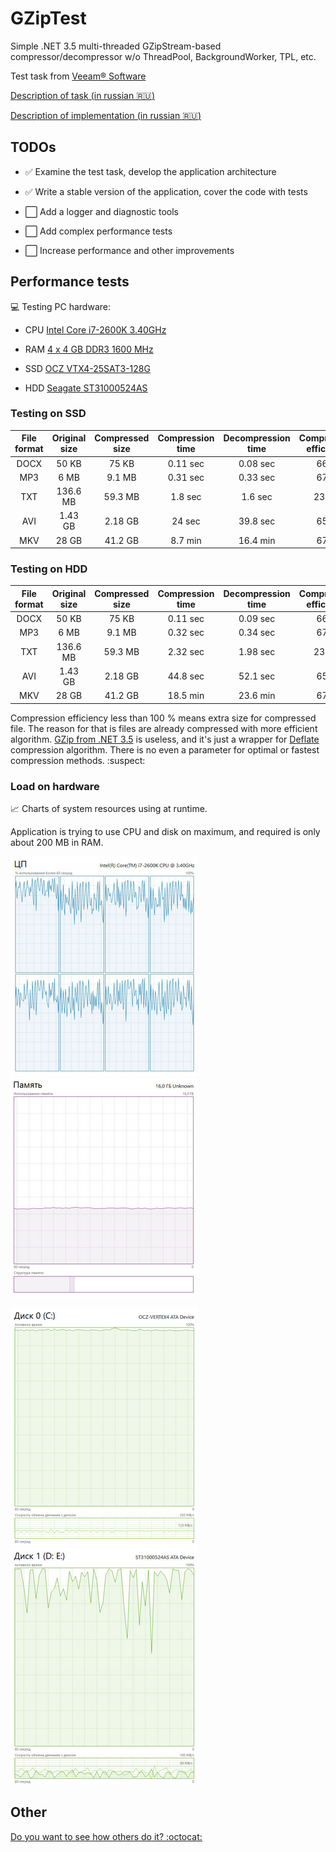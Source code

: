 # GZipTest

Simple .NET 3.5 multi-threaded GZipStream-based compressor/decompressor w/o ThreadPool, BackgroundWorker, TPL, etc.

Test task from [Veeam® Software](https://www.veeam.com)

[Description of task (in russian :ru:)](task.md)

[Description of implementation (in russian :ru:)](impl.md)

## TODOs

* :white_check_mark: Examine the test task, develop the application architecture

* :white_check_mark: Write a stable version of the application, cover the code with tests

* :white_large_square: Add a logger and diagnostic tools

* :white_large_square: Add complex performance tests

* :white_large_square: Increase performance and other improvements

## Performance tests

:computer: Testing PC hardware:

* CPU [Intel Core i7-2600K 3.40GHz](https://market.yandex.ru/product/6933502/spec?hid=91019&track=tabs)

* RAM [4 x 4 GB DDR3 1600 MHz](https://market.yandex.ru/product/6131982/spec?hid=191211&track=tabs)

* SSD [OCZ VTX4-25SAT3-128G](https://market.yandex.ru/product/7978930/spec?hid=91033&track=tabs)

* HDD [Seagate ST31000524AS](https://market.yandex.ru/product/6989302/spec?hid=91033&track=tabs)

### Testing on SSD

File format | Original size | Compressed size | Compression time | Decompression time | Compression efficiency
:---: | :---: | :---: | :---: | :---: | :---:
DOCX | 50 KB | 75 KB | 0.11 sec | 0.08 sec | 66 %
MP3 | 6 MB | 9.1 MB | 0.31 sec | 0.33 sec | 67 %
TXT | 136.6 MB | 59.3 MB | 1.8 sec | 1.6 sec | 230 %
AVI | 1.43 GB | 2.18 GB | 24 sec | 39.8 sec | 65 %
MKV | 28 GB | 41.2 GB | 8.7 min | 16.4 min | 67 %

### Testing on HDD

File format | Original size | Compressed size | Compression time | Decompression time | Compression efficiency
:---: | :---: | :---: | :---: | :---: | :---:
DOCX | 50 KB | 75 KB | 0.11 sec | 0.09 sec | 66 %
MP3 | 6 MB | 9.1 MB | 0.32 sec | 0.34 sec | 67 %
TXT | 136.6 MB | 59.3 MB | 2.32 sec | 1.98 sec | 230 %
AVI | 1.43 GB | 2.18 GB | 44.8 sec | 52.1 sec | 65 %
MKV | 28 GB | 41.2 GB | 18.5 min | 23.6 min | 67 %

Compression efficiency less than 100 % means extra size for compressed file. 
The reason for that is files are already compressed with more efficient algorithm. 
[GZip from .NET 3.5](https://msdn.microsoft.com/en-us/library/system.io.compression.gzipstream(v=vs.90).aspx) is useless, and it's just a wrapper for [Deflate](https://msdn.microsoft.com/en-us/library/system.io.compression.deflatestream(v=vs.90).aspx) compression algorithm. 
There is no even a parameter for optimal or fastest compression methods. :suspect:

### Load on hardware

:chart_with_upwards_trend: Charts of system resources using at runtime.

Application is trying to use CPU and disk on maximum, and required is only about 200 MB in RAM.

![CPU](images/load_on_cpu.png)
![RAM](images/load_on_ram.png)

![SSD](images/load_on_ssd.png)
![HDD](images/load_on_hdd.png)

## Other

[Do you want to see how others do it? :octocat:](https://github.com/search?o=desc&q=GZipTest&s=updated&type=Repositories&utf8=%E2%9C%93)